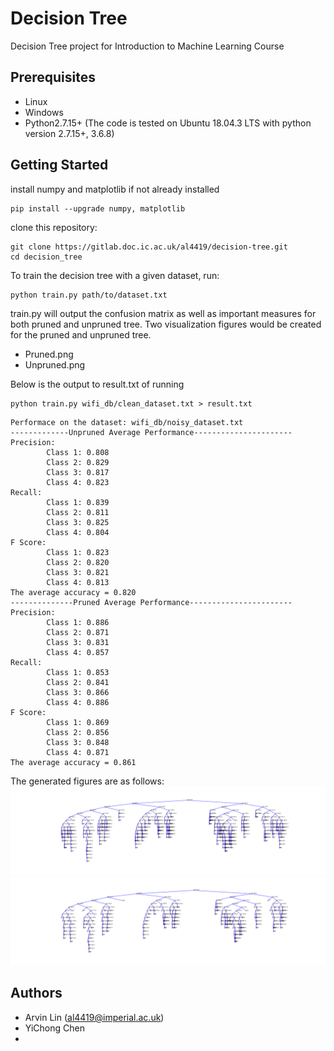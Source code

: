 # Decision Tree
Decision Tree project for Introduction to Machine Learning Course

## Prerequisites
- Linux
- Windows
- Python2.7.15+
(The code is tested on Ubuntu 18.04.3 LTS with python version 2.7.15+, 3.6.8)
## Getting Started
install numpy and matplotlib if not already installed
```
pip install --upgrade numpy, matplotlib
```
clone this repository:
```
git clone https://gitlab.doc.ic.ac.uk/al4419/decision-tree.git
cd decision_tree
```
To train the decision tree with a given dataset, run:
```
python train.py path/to/dataset.txt
```
train.py will output the confusion matrix as well as important measures for both pruned and unpruned tree.
Two visualization figures would be created for the pruned and unpruned tree.
- Pruned.png
- Unpruned.png

Below is the output to result.txt of running
```
python train.py wifi_db/clean_dataset.txt > result.txt
```

```
Performace on the dataset: wifi_db/noisy_dataset.txt
-------------Unpruned Average Performance----------------------
Precision:
        Class 1: 0.808
        Class 2: 0.829
        Class 3: 0.817
        Class 4: 0.823
Recall:
        Class 1: 0.839
        Class 2: 0.811
        Class 3: 0.825
        Class 4: 0.804
F Score:
        Class 1: 0.823
        Class 2: 0.820
        Class 3: 0.821
        Class 4: 0.813
The average accuracy = 0.820
--------------Pruned Average Performance-----------------------
Precision:
        Class 1: 0.886
        Class 2: 0.871
        Class 3: 0.831
        Class 4: 0.857
Recall:
        Class 1: 0.853
        Class 2: 0.841
        Class 3: 0.866
        Class 4: 0.886
F Score:
        Class 1: 0.869
        Class 2: 0.856
        Class 3: 0.848
        Class 4: 0.871
The average accuracy = 0.861
```

The generated figures are as follows:
![Unpruned.png](img/Unpruned.png?raw=true "Unpruned.png")
![Pruned.png](img/Pruned.png?raw=true "Pruned.png")

## Authors
- Arvin Lin (al4419@imperial.ac.uk)
- YiChong Chen
- 
